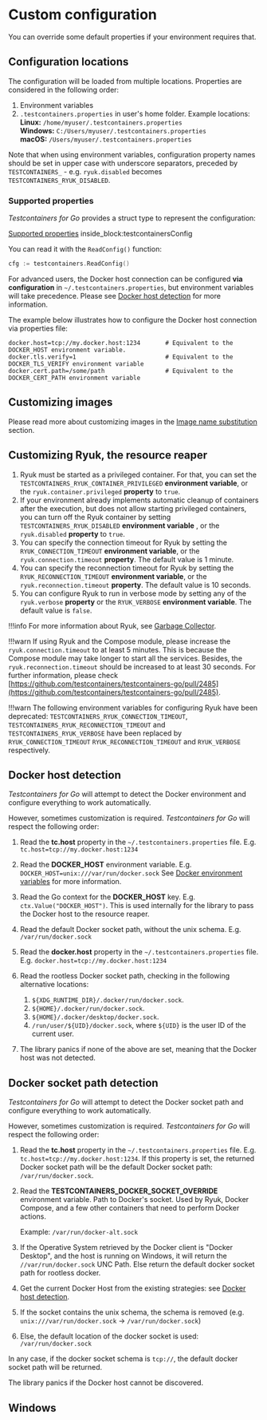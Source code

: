 # Custom configuration

You can override some default properties if your environment requires that.

## Configuration locations
The configuration will be loaded from multiple locations. Properties are considered in the following order:

1. Environment variables
2. `.testcontainers.properties` in user's home folder. Example locations:  
**Linux:** `/home/myuser/.testcontainers.properties`  
**Windows:** `C:/Users/myuser/.testcontainers.properties`  
**macOS:** `/Users/myuser/.testcontainers.properties`

Note that when using environment variables, configuration property names should be set in upper 
case with underscore separators, preceded by `TESTCONTAINERS_` - e.g. `ryuk.disabled` becomes 
`TESTCONTAINERS_RYUK_DISABLED`.

### Supported properties

_Testcontainers for Go_ provides a struct type to represent the configuration:

<!--codeinclude-->
[Supported properties](../../internal/config/config.go) inside_block:testcontainersConfig
<!--/codeinclude-->

You can read it with the `ReadConfig()` function:

```go
cfg := testcontainers.ReadConfig()
```

For advanced users, the Docker host connection can be configured **via configuration** in `~/.testcontainers.properties`, but environment variables will take precedence.
Please see [Docker host detection](#docker-host-detection) for more information.

The example below illustrates how to configure the Docker host connection via properties file:

```properties
docker.host=tcp://my.docker.host:1234       # Equivalent to the DOCKER_HOST environment variable.
docker.tls.verify=1                         # Equivalent to the DOCKER_TLS_VERIFY environment variable
docker.cert.path=/some/path                 # Equivalent to the DOCKER_CERT_PATH environment variable
```

## Customizing images

Please read more about customizing images in the [Image name substitution](image_name_substitution.md) section.

## Customizing Ryuk, the resource reaper

1. Ryuk must be started as a privileged container. For that, you can set the `TESTCONTAINERS_RYUK_CONTAINER_PRIVILEGED` **environment variable**, or the  `ryuk.container.privileged` **property** to `true`.
1. If your environment already implements automatic cleanup of containers after the execution,
but does not allow starting privileged containers, you can turn off the Ryuk container by setting
`TESTCONTAINERS_RYUK_DISABLED` **environment variable** , or the  `ryuk.disabled` **property** to `true`.
1. You can specify the connection timeout for Ryuk by setting the `RYUK_CONNECTION_TIMEOUT` **environment variable**, or the `ryuk.connection.timeout` **property**. The default value is 1 minute.
1. You can specify the reconnection timeout for Ryuk by setting the `RYUK_RECONNECTION_TIMEOUT` **environment variable**, or the `ryuk.reconnection.timeout` **property**. The default value is 10 seconds.
1. You can configure Ryuk to run in verbose mode by setting any of the `ryuk.verbose` **property** or the `RYUK_VERBOSE` **environment variable**. The default value is `false`.

!!!info
    For more information about Ryuk, see [Garbage Collector](garbage_collector.md).

!!!warn
    If using Ryuk and the Compose module, please increase the `ryuk.connection.timeout` to at least 5 minutes.
    This is because the Compose module may take longer to start all the services. Besides, the `ryuk.reconnection.timeout`
    should be increased to at least 30 seconds. For further information, please check [https://github.com/testcontainers/testcontainers-go/pull/2485](https://github.com/testcontainers/testcontainers-go/pull/2485).

!!!warn
    The following environment variables for configuring Ryuk have been deprecated:
    `TESTCONTAINERS_RYUK_CONNECTION_TIMEOUT`, `TESTCONTAINERS_RYUK_RECONNECTION_TIMEOUT` and
    `TESTCONTAINERS_RYUK_VERBOSE` have been replaced by `RYUK_CONNECTION_TIMEOUT`
    `RYUK_RECONNECTION_TIMEOUT` and `RYUK_VERBOSE` respectively.

## Docker host detection

_Testcontainers for Go_ will attempt to detect the Docker environment and configure everything to work automatically.

However, sometimes customization is required. _Testcontainers for Go_ will respect the following order:

1. Read the **tc.host** property in the `~/.testcontainers.properties` file. E.g. `tc.host=tcp://my.docker.host:1234`

2. Read the **DOCKER_HOST** environment variable. E.g. `DOCKER_HOST=unix:///var/run/docker.sock`
See [Docker environment variables](https://docs.docker.com/engine/reference/commandline/cli/#environment-variables) for more information.

3. Read the Go context for the **DOCKER_HOST** key. E.g. `ctx.Value("DOCKER_HOST")`. This is used internally for the library to pass the Docker host to the resource reaper.

4. Read the default Docker socket path, without the unix schema. E.g. `/var/run/docker.sock`

5. Read the **docker.host** property in the `~/.testcontainers.properties` file. E.g. `docker.host=tcp://my.docker.host:1234`

6. Read the rootless Docker socket path, checking in the following alternative locations:
    1. `${XDG_RUNTIME_DIR}/.docker/run/docker.sock`.
    2. `${HOME}/.docker/run/docker.sock`.
    3. `${HOME}/.docker/desktop/docker.sock`.
    4. `/run/user/${UID}/docker.sock`, where `${UID}` is the user ID of the current user.

7. The library panics if none of the above are set, meaning that the Docker host was not detected.

## Docker socket path detection

_Testcontainers for Go_ will attempt to detect the Docker socket path and configure everything to work automatically.

However, sometimes customization is required. _Testcontainers for Go_ will respect the following order:

1. Read the **tc.host** property in the `~/.testcontainers.properties` file. E.g. `tc.host=tcp://my.docker.host:1234`. If this property is set, the returned Docker socket path
will be the default Docker socket path: `/var/run/docker.sock`.

2. Read the **TESTCONTAINERS_DOCKER_SOCKET_OVERRIDE** environment variable.
Path to Docker's socket. Used by Ryuk, Docker Compose, and a few other containers that need to perform Docker actions.  

    Example: `/var/run/docker-alt.sock`

3. If the Operative System retrieved by the Docker client is "Docker Desktop", and the host is running on Windows, it will return the `//var/run/docker.sock` UNC Path. Else return the default docker socket path for rootless docker.

4. Get the current Docker Host from the existing strategies: see [Docker host detection](#docker-host-detection).

5. If the socket contains the unix schema, the schema is removed (e.g. `unix:///var/run/docker.sock` -> `/var/run/docker.sock`)

6. Else, the default location of the docker socket is used: `/var/run/docker.sock`

In any case, if the docker socket schema is `tcp://`, the default docker socket path will be returned.

The library panics if the Docker host cannot be discovered.

## Windows
